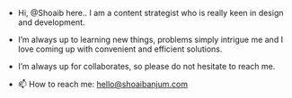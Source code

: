- Hi, @Shoaib here.. I am a content strategist who is really keen in design and development.
- I’m always up to learning new things, problems simply intrigue me and I love coming up with convenient and efficient solutions.
- I’m always up for collaborates, so please do not hesitate to reach me.

- 📫 How to reach me: hello@shoaibanjum.com
